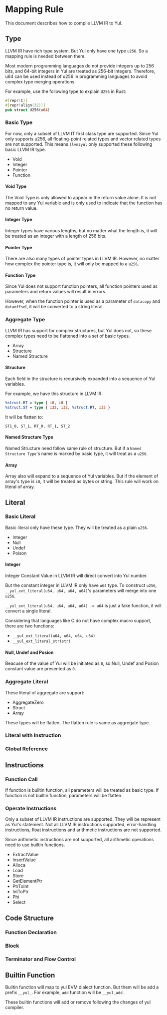 # Mapping Rule

This document describes how to compile LLVM IR to Yul.

## Type

LLVM IR have rich type system. But Yul only have one type `u256`. So a mapping rule is needed between them.

Most modern programming languages ​​do not provide integers up to 256 bits, and 64-bit integers in Yul are treated as 256-bit integers. Therefore, u64 can be used instead of u256 in programming languages ​​to avoid complex type merging operations.

For example, use the following type to explain `U256` in Rust:

```rust
#[repr(C)]
#[repr(align(32))]
pub struct U256(u64)
```

### Basic Type

For now, only a subset of LLVM IT first class type are supported. Since Yul only supports u256, all floating-point related types and vector related types are not supported. This means `llvm2yul` only supported these following basic LLVM IR type.

- Void
- Integer
- Pointer
- Function

#### Void Type

The Void Type is only allowed to appear in the return value alone. It is not mapped to any Yul variable and is only used to indicate that the function has no return value.

#### Integer Type

Integer types have various lengths, but no matter what the length is, it will be treated as an integer with a length of 256 bits.

#### Pointer Type

There are also many types of pointer types in LLVM IR. However, no matter how complex the pointer type is, it will only be mapped to a `u256`.

#### Function Type

Since Yul does not support function pointers, all function pointers used as parameters and return values ​​will result in errors.

However, when the function pointer is used as a parameter of `datacopy` and `dataoffse`t, it will be converted to a string literal.

### Aggregate Type

LLVM IR has support for complex structures, but Yul does not, so these complex types need to be flattened into a set of basic types.

- Array
- Structure
- Named Structure

#### Structure

Each field in the structure is recursively expanded into a sequence of Yul variables.

For example, we have this structure in LLVM IR:

```llvm
%struct.RT = type { i8, i8 }
%struct.ST = type { i32, i32, %struct.RT, i32 }
```

It will be flatten to:

```
ST1_0, ST_1, RT_0, RT_1, ST_2
```

#### Named Structure Type

Named Structure need follow same rule of structure. But if a `Named Structure Type`'s name is marked by basic type, it will treat as a `u256`.

#### Array

Array also will expand to a sequence of Yul variables. But if the element of array's type is `i8`, it will be treated as bytes or string. This rule will work on literal of array.

## Literal

### Basic Literal

Basic literal only have these type. They will be treated as a plain `u256`.

- Integer
- Null
- Undef
- Poison

#### Integer

Integer Constant Value in LLVM IR will direct convert into Yul number. 

But the constant integer in LLVM IR only have `u64` type. To construct `u256`, `__yul_ext_literal(u64, u64, u64, u64)`'s parameters will merge into one `u256`.

`__yul_ext_literal(u64, u64, u64, u64) -> u64` is just a fake function, it will convert a single literal.

Considering that languages ​​like C do not have complex macro support, there are two functions:

- `__yul_ext_literal(u64, u64, u64, u64)`
- `__yul_ext_literal_str(str)`

#### Null, Undef and Posion

Beacuse of the value of Yul will be initiated as `0`, so Null, Undef and Posion constant value are presented as `0`.

### Aggregate Literal

These literal of aggregate are support:

- AggregateZero
- Struct
- Array

These types will be flatten. The flatten rule is same as aggregate type.

### Literal with Instruction

### Global Reference

## Instructions

### Function Call

If function is builtin function, all parameters will be treated as basic type. If function is not builtin function, parameters will be flatten.

### Operate Instructions

Only a subset of LLVM IR instructions are supported. They will be represent as Yul's statement. Not all LLVM IR instructions supported, error-handling instructions, float instructions and arithmetic instructions are not supported.

Since arithmetic instructions are not supported, all arithmetic operations need to use builtin functions.

- ExtractValue
- InsertValue
- Alloca
- Load
- Store
- GetElementPtr
- PtrToInt
- IntToPtr
- Phi
- Select

## Code Structure

### Function Declaration

### Block

### Terminator and Flow Control

## Builtin Function

Builtin function will map to yul EVM dialect function. But them will be add a prefix `__yul_`. For example, `add` function will be `__yul_add`.

These builtin functions will add or remove following the changes of yul compiler.
